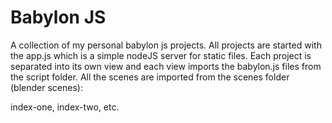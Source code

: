# Babylon JS

A collection of my personal babylon js projects.
All projects are started with the app.js which is a simple nodeJS server for static files. Each project is separated into its own view and each view imports the babylon.js files from the script folder. All the scenes are imported from the scenes folder (blender scenes):

index-one,
index-two,
etc.
